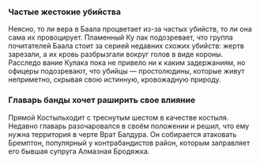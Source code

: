 ### Частые жестокие убийства
Неясно, то ли вера в Баала процветает из-за частых
убийств, то ли она сама их провоцирует. Пламенный Ку
лак подозревает, что группа почитателей Баала стоит за
серией недавних схожих убийств: жертв зарезали, а их
кровь разбрызгали вокруг голов в виде короны. Расследо
вание Кулака пока не привело ни к каким задержаниям,
но офицеры подозревают, что убийцы — простолюдины,
которые живут неприметно, скрывая свою истинную,
кровожадную природу.
### Главарь банды хочет раширить свое влияние
Прямой Костыльходит
с треснутым шестом в качестве костыля. Недавно главарь
разочаровался в своём положении и решил, что ему нужна
территория в черте Врат Балдура. Он собирается атаковать
Бремптон, популярный у контрабандистов район, которым
заправляет его бывшая супруга Алмазная Бродяжка.